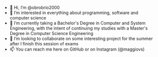 - 👋 Hi, I’m @obrobrio2000
- 👀 I’m interested in everything about programming, software and computer science
- 🌱 I’m currently taking a Bachelor's Degree in Computer and System Engineering, with the intent of continuing my studies with a Master's Degree in Computer Science Engineering
- 💞️ I’m looking to collaborate on some interesting project for the summer after I finish this session of exams
- 📫 You can reach me here on GitHub or on Instagram (@maggiovs)

<!---
obrobrio2000/obrobrio2000 is a ✨ special ✨ repository because its `README.md` (this file) appears on your GitHub profile.
You can click the Preview link to take a look at your changes.
--->
